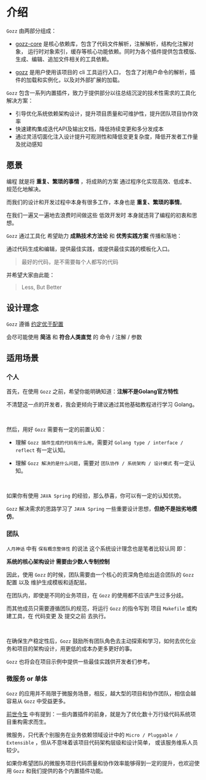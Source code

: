 # 介绍

`Gozz` 由两部分组成：

- [gozz-core](https://github.com/go-zing/gozz-core) 是核心依赖库，包含了代码文件解析，注解解析，结构化注解对象，
  运行时对象索引，缓存等核心功能依赖。同时为各个插件提供包含模版、生成、编辑、追加文件相关的工具依赖。

- [gozz](https://github.com/go-zing/gozz) 是用户使用该项目的 cli 工具运行入口，
  包含了对用户命令的解析，插件的加载和实例化，以及对外部扩展的加载。

`Gozz` 包含一系列内置插件，致力于提供部分以往总结沉淀的技术性需求的工具化解决方案：

- 引导优化系统依赖架构设计，提升项目质量和可维护性，提升团队项目协作效率
- 快速建构集成迭代API及输出文档，降低持续变更和多分发成本
- 通过灵活切面化注入设计提升可观测性和降低变更复杂度，降低开发者工作量及扰动感知

## 愿景

编程 就是将 **重复、繁琐的事情** ，将成熟的方案 通过程序化实现高效、低成本、规范化地解决。

而我们的设计和开发过程中本身有很多工作，本身也是 **重复、繁琐的事情**。

在我们一遍又一遍地去浪费时间做这些 低效开发时 本身就违背了编程的初衷和思想。

`Gozz` 通过工具化 希望助力 **成熟技术方法论** 和 **优秀实践方案** 传播和落地：

通过代码生成和编辑，提供最佳实践，或提供最佳实践的模板化入口。

> 最好的代码，是不需要每个人都写的代码

并希望大家由此能：

> Less, But Better

## 设计理念

`Gozz` 遵循 [约定优于配置](https://zh.wikipedia.org/wiki/%E7%BA%A6%E5%AE%9A%E4%BC%98%E4%BA%8E%E9%85%8D%E7%BD%AE)

会尽可能使用 **简洁** 和 **符合人类直觉** 的 命令 / 注解 / 参数

## 适用场景

### 个人

首先，在使用 `Gozz` 之前，希望你能明确知道：**注解不是Golang官方特性**

不清楚这一点的开发者，我会更倾向于建议通过其他基础教程进行学习 Golang。

<br>

然后，用好 `Gozz` 需要有一定的前置认知：

- 理解 `Gozz 插件生成的代码有什么用`，需要对 `Golang type / interface / reflect` 有一定认知。

- 理解 `Gozz 解决的是什么问题`，需要对 `团队协作 / 系统架构 / 设计模式` 有一定认知。

<br>


如果你有使用 `JAVA Spring` 的经验，那么恭喜，你可以有一定的认知优势。

`Gozz` 解决需求的思路学习了 `JAVA Spring` 一些重要设计思想，**但绝不是拙劣地模仿**。

### 团队

`人月神话` 中有 `保有概念整体性` 的说法 这个系统设计理念也是笔者比较认同 即：

**系统的核心架构设计 需要由少数人专制控制**

因此，使用 `Gozz` 的时候，团队需要由一个核心的资深角色给出适合团队的 `Gozz` 配置 以及 维护生成模板和适配层。

在团队内，即使是不同的业务项目，在 `Gozz` 的使用都不应该产生过多分歧。

而其他成员只需要遵循团队的规范，将运行 `Gozz` 的指令写到 项目 `Makefile` 或构建工具，在 代码变更 及 提交之前 去执行。

<br>

在确保生产稳定性后，`Gozz` 鼓励所有团队角色去主动探索和学习，如何去优化业务和项目的架构设计，用更低的成本办更多更好的事。

`Gozz` 也将会在项目示例中提供一些最佳实践供开发者们参考。

### 微服务 or 单体

`Gozz` 的应用并不局限于微服务场景，相反，越大型的项目和协作团队，相信会越容易从 `Gozz` 中受益更多。

[前世今生](../past-and-present) 中有提到：一些内置插件的前身，就是为了优化数十万行级代码系统项目重构需求而生。

微服务，只代表个别服务在业务依赖领域设计中的 `Micro / Pluggable / Extensible` ，但从不意味着该项目代码架构层级和设计简单，
或该服务维系人员较少。

如果你希望团队的微服务项目代码质量和协作效率能够得到一定的提升，也欢迎使用 `Gozz` 和我们提供的各个内置插件功能。
